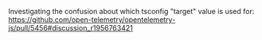 Investigating the confusion about which tsconfig "target" value
is used for:
https://github.com/open-telemetry/opentelemetry-js/pull/5456#discussion_r1956763421

